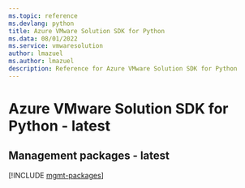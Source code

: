 ```yaml
---
ms.topic: reference
ms.devlang: python
title: Azure VMware Solution SDK for Python
ms.data: 08/01/2022
ms.service: vmwaresolution
author: lmazuel
ms.author: lmazuel
description: Reference for Azure VMware Solution SDK for Python
---
```

# Azure VMware Solution SDK for Python - latest

## Management packages - latest
[!INCLUDE [mgmt-packages](vmware-solution-mgmt-index.md)]